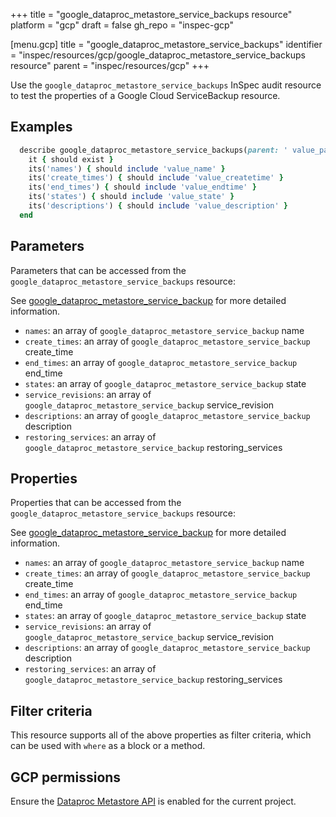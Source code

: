 +++
title = "google_dataproc_metastore_service_backups resource"
platform = "gcp"
draft = false
gh_repo = "inspec-gcp"


[menu.gcp]
title = "google_dataproc_metastore_service_backups"
identifier = "inspec/resources/gcp/google_dataproc_metastore_service_backups resource"
parent = "inspec/resources/gcp"
+++

Use the `google_dataproc_metastore_service_backups` InSpec audit resource to test the properties of a Google Cloud ServiceBackup resource.

## Examples

```ruby
  describe google_dataproc_metastore_service_backups(parent: ' value_parent') do
    it { should exist }
    its('names') { should include 'value_name' }
    its('create_times') { should include 'value_createtime' }
    its('end_times') { should include 'value_endtime' }
    its('states') { should include 'value_state' }
    its('descriptions') { should include 'value_description' }
  end
```

## Parameters

Parameters that can be accessed from the `google_dataproc_metastore_service_backups` resource:

See [google_dataproc_metastore_service_backup](google_dataproc_metastore_service_backup) for more detailed information.

* `names`: an array of `google_dataproc_metastore_service_backup` name
* `create_times`: an array of `google_dataproc_metastore_service_backup` create_time
* `end_times`: an array of `google_dataproc_metastore_service_backup` end_time
* `states`: an array of `google_dataproc_metastore_service_backup` state
* `service_revisions`: an array of `google_dataproc_metastore_service_backup` service_revision
* `descriptions`: an array of `google_dataproc_metastore_service_backup` description
* `restoring_services`: an array of `google_dataproc_metastore_service_backup` restoring_services

## Properties

Properties that can be accessed from the `google_dataproc_metastore_service_backups` resource:

See [google_dataproc_metastore_service_backup](google_dataproc_metastore_service_backup) for more detailed information.

* `names`: an array of `google_dataproc_metastore_service_backup` name
* `create_times`: an array of `google_dataproc_metastore_service_backup` create_time
* `end_times`: an array of `google_dataproc_metastore_service_backup` end_time
* `states`: an array of `google_dataproc_metastore_service_backup` state
* `service_revisions`: an array of `google_dataproc_metastore_service_backup` service_revision
* `descriptions`: an array of `google_dataproc_metastore_service_backup` description
* `restoring_services`: an array of `google_dataproc_metastore_service_backup` restoring_services

## Filter criteria

This resource supports all of the above properties as filter criteria, which can be used
with `where` as a block or a method.

## GCP permissions

Ensure the [Dataproc Metastore API](https://console.cloud.google.com/apis/library/metastore.googleapis.com) is enabled for the current project.

